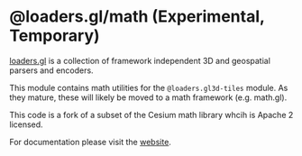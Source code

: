 # @loaders.gl/math (Experimental, Temporary)

[loaders.gl](https://loaders.gl/docs) is a collection of framework independent 3D and geospatial parsers and encoders.

This module contains math utilities for the `@loaders.gl3d-tiles` module. As they mature, these will likely be moved to a math framework (e.g. math.gl).

This code is a fork of a subset of the Cesium math library whcih is Apache 2 licensed.

For documentation please visit the [website](https://loaders.gl).
